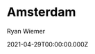---
title: Amsterdam
github: https://github.com/ryanwiemer/gatsby-theme-amsterdam
demo: https://amsterdam.netlify.app/
license: MIT
author: Ryan Wiemer
author_link: ''
date: 2021-04-29T00:00:00.000Z
ssg:
  - Gatsby
cms:
  - NetlifyCMS
css: null
category: null
description: A Gatsby theme for artists, photographers and other creative folks.
draft: true
publish_date: '2019-07-24T06:20:23Z'
update_date: '2021-12-03T06:00:11Z'
github_star: 136
github_fork: 33
---